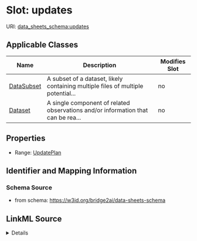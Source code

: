 

# Slot: updates

URI: [data_sheets_schema:updates](https://w3id.org/bridge2ai/data-sheets-schema/updates)



<!-- no inheritance hierarchy -->





## Applicable Classes

| Name | Description | Modifies Slot |
| --- | --- | --- |
| [DataSubset](DataSubset.md) | A subset of a dataset, likely containing multiple files of multiple potential... |  no  |
| [Dataset](Dataset.md) | A single component of related observations and/or information that can be rea... |  no  |







## Properties

* Range: [UpdatePlan](UpdatePlan.md)





## Identifier and Mapping Information







### Schema Source


* from schema: https://w3id.org/bridge2ai/data-sheets-schema




## LinkML Source

<details>
```yaml
name: updates
from_schema: https://w3id.org/bridge2ai/data-sheets-schema
rank: 1000
alias: updates
owner: Dataset
domain_of:
- Dataset
range: UpdatePlan

```
</details>